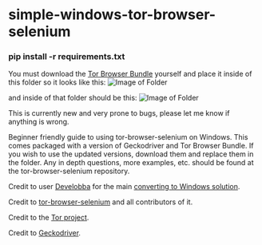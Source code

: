 # simple-windows-tor-browser-selenium

### pip install -r requirements.txt

You must download the [Tor Browser Bundle](https://www.torproject.org/download/) yourself and place it inside of this folder so it looks like this: 
![Image of Folder](https://i.imgur.com/pHmkSw3.png) 

and inside of that folder should be this: 
![Image of Folder](https://i.imgur.com/t0agB9c.png)

This is currently new and very prone to bugs, please let me know if anything is wrong.

Beginner friendly guide to using tor-browser-selenium on Windows. This comes packaged with a version of Geckodriver and Tor Browser Bundle. If you wish to use the updated versions, download them and replace them in the folder. Any in depth questions, more examples, etc. should be found at the tor-browser-selenium repository.

Credit to user [Develobba](https://github.com/Develobba) for the main [converting to Windows solution](https://github.com/webfp/tor-browser-selenium/issues/119).

Credit to [tor-browser-selenium](https://github.com/webfp/tor-browser-selenium) and all contributors of it.

Credit to the [Tor project](https://www.torproject.org/).

Credit to [Geckodriver](https://github.com/mozilla/geckodriver/releases).
